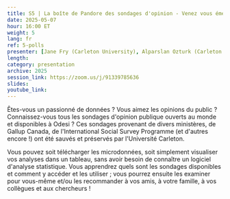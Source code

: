 ```yaml
---
title: S5 | La boîte de Pandore des sondages d'opinion - Venez vous émerveiller !
date: 2025-05-07
hour: 16:00 ET
weight: 5
lang: fr
ref: 5-polls
presenter: [Jane Fry (Carleton University), Alparslan Ozturk (Carleton University)]
length:
category: presentation
archive: 2025
session_link: https://zoom.us/j/91339785636
slides:
youtube_link:
---
```

Êtes-vous un passionné de données ? Vous aimez les opinions du public ? Connaissez-vous tous les sondages d'opinion publique ouverts au monde et disponibles à Odesi ? Ces sondages provenant de divers ministères, de Gallup Canada, de l'International Social Survey Programme (et d'autres encore !) ont été sauvés et préservés par l'Université Carleton. <!--more-->

Vous pouvez soit télécharger les microdonnées, soit simplement visualiser vos analyses dans un tableau, sans avoir besoin de connaître un logiciel d'analyse statistique. Vous apprendrez quels sont les sondages disponibles et comment y accéder et les utiliser ; vous pourrez ensuite les examiner pour vous-même et/ou les recommander à vos amis, à votre famille, à vos collègues et aux chercheurs !
